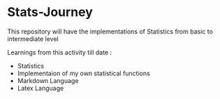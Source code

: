 # Stats-Journey
 This repository will have the implementations of Statistics from basic to intermediate level

 
 Learnings from this activity till date :
 * Statistics
 * Implementaion of my own statistical functions
 * Markdown Language
 * Latex Language
